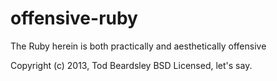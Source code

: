offensive-ruby
==============

The Ruby herein is both practically and aesthetically offensive

Copyright (c) 2013, Tod Beardsley
BSD Licensed, let's say.

